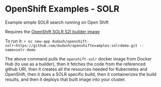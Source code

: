 # OpenShift Examples - SOLR
Example simple SOLR search running on Open Shift

Requires the [OpenShift SOLR S2I builder image](https://github.com/dudash/openshift-solr)

To run it:
`> oc new-app dudash/openshift-solr~https://github.com/dudash/openshiftexamples-solrdemo.git --name=solr-demo`

The above command pulls the `openshift-solr` docker image from Docker Hub (to use as a builder), then it fetches the code from the referenced github URI, then it creates all the resources needed for Kubernetes and OpenShift, then it does a SOLR specific build, then it containerizes the build results, and then it deploys that built image into your cluster.